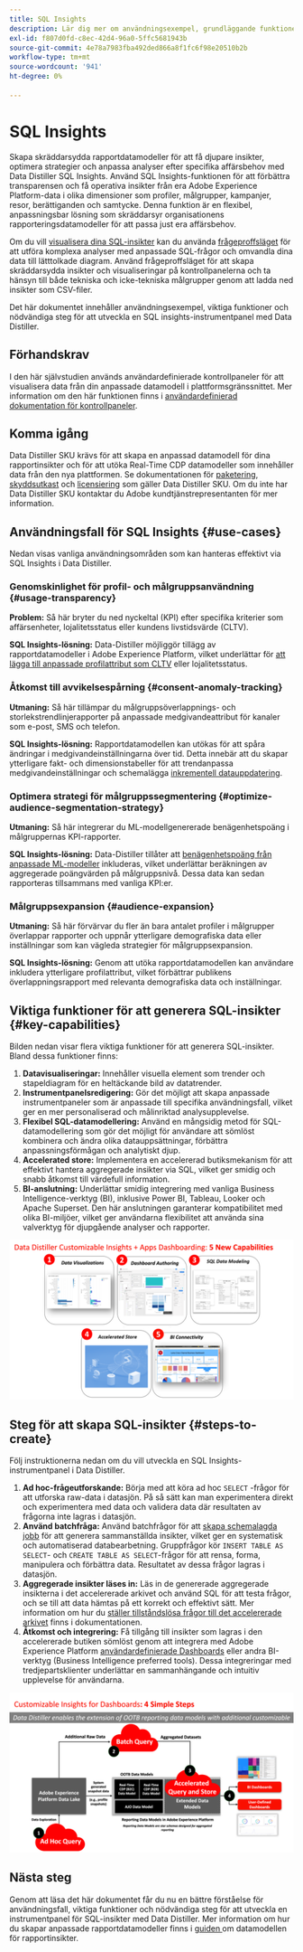 ```yaml
---
title: SQL Insights
description: Lär dig mer om användningsexempel, grundläggande funktioner och nödvändiga steg för att utveckla en instrumentpanel för SQL-insikter med Data Distiller. Upptäck hur SQL Insights-funktionen i Data Distiller kan förbättra transparensen och få operativa insikter i olika dimensioner, som profiler, målgrupper, kampanjer, resor, berättiganden och samtycke.
exl-id: f807d0fd-c8ec-42d4-96a0-5ffc5681943b
source-git-commit: 4e78a7983fba492ded866a8f1fc6f98e20510b2b
workflow-type: tm+mt
source-wordcount: '941'
ht-degree: 0%

---
```


# SQL Insights

Skapa skräddarsydda rapportdatamodeller för att få djupare insikter, optimera strategier och anpassa analyser efter specifika affärsbehov med Data Distiller SQL Insights. Använd SQL Insights-funktionen för att förbättra transparensen och få operativa insikter från era Adobe Experience Platform-data i olika dimensioner som profiler, målgrupper, kampanjer, resor, berättiganden och samtycke. Denna funktion är en flexibel, anpassningsbar lösning som skräddarsyr organisationens rapporteringsdatamodeller för att passa just era affärsbehov.

Om du vill [visualisera dina SQL-insikter](../../../dashboards/data-distiller/sql-insights/overview.md) kan du använda [frågeproffsläget](../../../dashboards/data-distiller/query-pro-mode/overview.md) för att utföra komplexa analyser med anpassade SQL-frågor och omvandla dina data till lätttolkade diagram. Använd frågeproffsläget för att skapa skräddarsydda insikter och visualiseringar på kontrollpanelerna och ta hänsyn till både tekniska och icke-tekniska målgrupper genom att ladda ned insikter som CSV-filer.

Det här dokumentet innehåller användningsexempel, viktiga funktioner och nödvändiga steg för att utveckla en SQL insights-instrumentpanel med Data Distiller.

## Förhandskrav

I den här självstudien används användardefinierade kontrollpaneler för att visualisera data från din anpassade datamodell i plattformsgränssnittet. Mer information om den här funktionen finns i [användardefinierad dokumentation för kontrollpaneler](../../../dashboards/user-defined-dashboards.md).

## Komma igång

Data Distiller SKU krävs för att skapa en anpassad datamodell för dina rapportinsikter och för att utöka Real-Time CDP datamodeller som innehåller data från den nya plattformen. Se dokumentationen för [paketering](../../packaging.md), [skyddsutkast](../../guardrails.md#query-accelerated-store) och [licensiering](../../data-distiller/license-usage.md) som gäller Data Distiller SKU. Om du inte har Data Distiller SKU kontaktar du Adobe kundtjänstrepresentanten för mer information.

## Användningsfall för SQL Insights {#use-cases}

Nedan visas vanliga användningsområden som kan hanteras effektivt via SQL Insights i Data Distiller.

### Genomskinlighet för profil- och målgruppsanvändning {#usage-transparency}

**Problem:** Så här bryter du ned nyckeltal (KPI) efter specifika kriterier som affärsenheter, lojalitetsstatus eller kundens livstidsvärde (CLTV).

**SQL Insights-lösning:** Data-Distiller möjliggör tillägg av rapportdatamodeller i Adobe Experience Platform, vilket underlättar för [ att lägga till anpassade profilattribut som CLTV](../../use-cases/customer-lifetime-value.md) eller lojalitetsstatus.

### Åtkomst till avvikelsespårning {#consent-anomaly-tracking}

**Utmaning:** Så här tillämpar du målgruppsöverlappnings- och storlekstrendlinjerapporter på anpassade medgivandeattribut för kanaler som e-post, SMS och telefon.

**SQL Insights-lösning:** Rapportdatamodellen kan utökas för att spåra ändringar i medgivandeinställningarna över tid. Detta innebär att du skapar ytterligare fakt- och dimensionstabeller för att trendanpassa medgivandeinställningar och schemalägga [inkrementell datauppdatering](../../key-concepts/incremental-load.md).

### Optimera strategi för målgruppssegmentering {#optimize-audience-segmentation-strategy}

**Utmaning:** Så här integrerar du ML-modellgenererade benägenhetspoäng i målgruppernas KPI-rapporter.

**SQL Insights-lösning:** Data-Distiller tillåter att [benägenhetspoäng från anpassade ML-modeller](../../use-cases/propensity-score.md) inkluderas, vilket underlättar beräkningen av aggregerade poängvärden på målgruppsnivå. Dessa data kan sedan rapporteras tillsammans med vanliga KPI:er.

### Målgruppsexpansion {#audience-expansion}

**Utmaning:** Så här förvärvar du fler än bara antalet profiler i målgrupper överlappar rapporter och uppnår ytterligare demografiska data eller inställningar som kan vägleda strategier för målgruppsexpansion.

**SQL Insights-lösning:** Genom att utöka rapportdatamodellen kan användare inkludera ytterligare profilattribut, vilket förbättrar publikens överlappningsrapport med relevanta demografiska data och inställningar.

## Viktiga funktioner för att generera SQL-insikter {#key-capabilities}

Bilden nedan visar flera viktiga funktioner för att generera SQL-insikter. Bland dessa funktioner finns:

1. **Datavisualiseringar:** Innehåller visuella element som trender och stapeldiagram för en heltäckande bild av datatrender.
1. **Instrumentpanelsredigering:** Gör det möjligt att skapa anpassade instrumentpaneler som är anpassade till specifika användningsfall, vilket ger en mer personaliserad och målinriktad analysupplevelse.
1. **Flexibel SQL-datamodellering:** Använd en mångsidig metod för SQL-datamodellering som gör det möjligt för användare att sömlöst kombinera och ändra olika datauppsättningar, förbättra anpassningsförmågan och analytiskt djup.
1. **Accelerated store:** Implementera en accelererad butiksmekanism för att effektivt hantera aggregerade insikter via SQL, vilket ger smidig och snabb åtkomst till värdefull information.
1. **BI-anslutning:** Underlättar smidig integrering med vanliga Business Intelligence-verktyg (BI), inklusive Power BI, Tableau, Looker och Apache Superset. Den här anslutningen garanterar kompatibilitet med olika BI-miljöer, vilket ger användarna flexibilitet att använda sina valverktyg för djupgående analyser och rapporter.

![Visuella representationer av nyckelfunktionerna i Data Distiller SQL Insights.](../../images/data-distiller/sql-insights/key-capabilities-of-customizable-insights.png)

## Steg för att skapa SQL-insikter {#steps-to-create}

Följ instruktionerna nedan om du vill utveckla en SQL Insights-instrumentpanel i Data Distiller.

1. **Ad hoc-frågeutforskande:** Börja med att köra ad hoc `SELECT` -frågor för att utforska raw-data i datasjön. På så sätt kan man experimentera direkt och experimentera med data och validera data där resultaten av frågorna inte lagras i datasjön.
1. **Använd batchfråga:** Använd batchfrågor för att [skapa schemalagda jobb](../../api/scheduled-queries.md#create-a-new-scheduled-query) för att generera sammanställda insikter, vilket ger en systematisk och automatiserad databearbetning. Gruppfrågor kör `INSERT TABLE AS SELECT`- och `CREATE TABLE AS SELECT`-frågor för att rensa, forma, manipulera och förbättra data. Resultatet av dessa frågor lagras i datasjön.
1. **Aggregerade insikter läses in:** Läs in de genererade aggregerade insikterna i det accelererade arkivet och använd SQL för att testa frågor, och se till att data hämtas på ett korrekt och effektivt sätt. Mer information om hur du [ställer tillståndslösa frågor till det accelererade arkivet](../../api/accelerated-queries.md) finns i dokumentationen.
1. **Åtkomst och integrering:** Få tillgång till insikter som lagras i den accelererade butiken sömlöst genom att integrera med Adobe Experience Platform [användardefinierade Dashboards](../../../dashboards/user-defined-dashboards.md) eller andra BI-verktyg (Business Intelligence preferred tools). Dessa integreringar med tredjepartsklienter underlättar en sammanhängande och intuitiv upplevelse för användarna.

![En infografik som illustrerar de fyra stegen till SQL Insights i Data Distiller.](../../images/data-distiller/sql-insights/steps-to-customizable-insights.png)

## Nästa steg

Genom att läsa det här dokumentet får du nu en bättre förståelse för användningsfall, viktiga funktioner och nödvändiga steg för att utveckla en instrumentpanel för SQL-insikter med Data Distiller. Mer information om hur du skapar anpassade rapportdatamodeller finns i [guiden ](./reporting-insights-data-model.md) om datamodellen för rapportinsikter.
